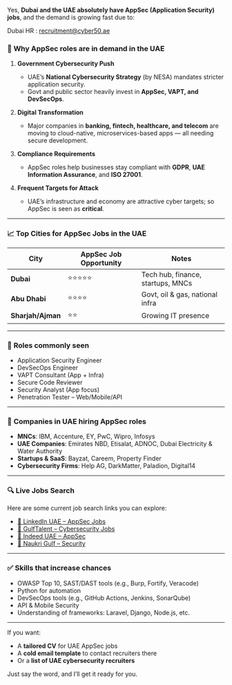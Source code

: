 Yes, **Dubai and the UAE absolutely have AppSec (Application Security) jobs**, and the demand is growing fast due to:


Dubai HR :
recruitment@cyber50.ae




### 🔐 **Why AppSec roles are in demand in the UAE**

1. **Government Cybersecurity Push**
    
    - UAE’s **National Cybersecurity Strategy** (by NESA) mandates stricter application security.
    - Govt and public sector heavily invest in **AppSec, VAPT, and DevSecOps**.
2. **Digital Transformation**
    
    - Major companies in **banking, fintech, healthcare, and telecom** are moving to cloud-native, microservices-based apps — all needing secure development.
3. **Compliance Requirements**
    
    - AppSec roles help businesses stay compliant with **GDPR**, **UAE Information Assurance**, and **ISO 27001**.
4. **Frequent Targets for Attack**
    
    - UAE’s infrastructure and economy are attractive cyber targets; so AppSec is seen as **critical**.

---

### 📈 **Top Cities for AppSec Jobs in the UAE**

|City|AppSec Job Opportunity|Notes|
|---|---|---|
|**Dubai**|⭐⭐⭐⭐⭐|Tech hub, finance, startups, MNCs|
|**Abu Dhabi**|⭐⭐⭐⭐|Govt, oil & gas, national infra|
|**Sharjah/Ajman**|⭐⭐|Growing IT presence|

---

### 💼 **Roles commonly seen**

- Application Security Engineer
- DevSecOps Engineer
- VAPT Consultant (App + Infra)
- Secure Code Reviewer
- Security Analyst (App focus)
- Penetration Tester – Web/Mobile/API

---

### 🏢 **Companies in UAE hiring AppSec roles**

- **MNCs**: IBM, Accenture, EY, PwC, Wipro, Infosys
- **UAE Companies**: Emirates NBD, Etisalat, ADNOC, Dubai Electricity & Water Authority
- **Startups & SaaS**: Bayzat, Careem, Property Finder
- **Cybersecurity Firms**: Help AG, DarkMatter, Paladion, Digital14

---

### 🔍 Live Jobs Search

Here are some current job search links you can explore:

- [🔗 LinkedIn UAE – AppSec Jobs](https://www.linkedin.com/jobs/search/?keywords=Application%20Security&location=United%20Arab%20Emirates)
- [🔗 GulfTalent – Cybersecurity Jobs](https://www.gulftalent.com/)
- [🔗 Indeed UAE – AppSec](https://www.indeed.ae/)
- [🔗 Naukri Gulf – Security](https://www.naukrigulf.com/)

---

### ✅ Skills that increase chances

- OWASP Top 10, SAST/DAST tools (e.g., Burp, Fortify, Veracode)
- Python for automation
- DevSecOps tools (e.g., GitHub Actions, Jenkins, SonarQube)
- API & Mobile Security
- Understanding of frameworks: Laravel, Django, Node.js, etc.

---

If you want:

- A **tailored CV** for UAE AppSec jobs
- A **cold email template** to contact recruiters there
- Or a **list of UAE cybersecurity recruiters**

Just say the word, and I’ll get it ready for you.